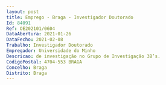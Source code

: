 ```yaml
--- 
layout: post
title: Emprego - Braga - Investigador Doutorado
Id: 84091
Ref: OE202101/0604
DataAbertura: 2021-01-26
DataFecho: 2021-02-08
Trabalho: Investigador Doutorado
Empregador: Universidade do Minho
Descricao: de investigação no Grupo de Investigação 3B’s.
CodigoPostal: 4704-553 BRAGA
Concelho: Braga
Distrito: Braga
--- 
```

